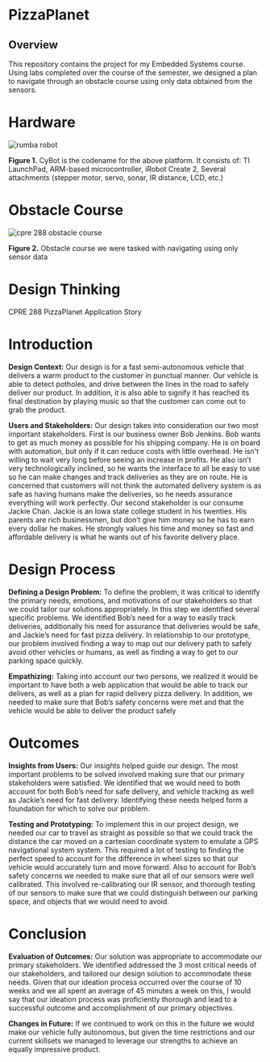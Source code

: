 # PizzaPlanet

## Overview

This repository contains the project for my Embedded Systems course.  Using labs completed over the course of the semester, we designed a plan to navigate through an obstacle course using only data obtained from the sensors.

# Hardware 

![rumba robot](https://user-images.githubusercontent.com/8731829/37073615-9b3a5fe6-218d-11e8-9d3c-9dcbbbbfb134.PNG)

**Figure 1.** CyBot is the codename for the above platform. It consists of: TI LaunchPad, ARM-based microcontroller, iRobot Create 2, Several attachments (stepper motor, servo, sonar, IR distance, LCD, etc.)

# Obstacle Course 

![cpre 288 obstacle course](https://user-images.githubusercontent.com/8731829/37073689-181ebdcc-218e-11e8-8dc1-5d96218bbbcc.jpg)

**Figure 2.**  Obstacle course we were tasked with navigating using only sensor data

# Design Thinking 
CPRE 288 PizzaPlanet Application Story

# Introduction

**Design Context:**  Our design is for a fast semi-autonomous vehicle that delivers a warm product to the customer in punctual manner.  Our vehicle is able to detect potholes, and drive between the lines in the road to safely deliver our product.  In addition, it is also able to signify it has reached its final destination by playing music so that the customer can come out to grab the product.

**Users and Stakeholders:** Our design takes into consideration our two most important stakeholders.  First is our business owner Bob Jenkins. Bob wants to get as much money as possible for his shipping company. He is on board with automation, but only if it can reduce costs with little overhead. He isn't willing to wait very long before seeing an increase in profits. He also isn’t very technologically inclined, so he wants the interface to all be easy to use so he can make changes and track deliveries as they are on route. He is concerned that customers will not think the automated delivery system is as safe as having humans make the deliveries, so he needs assurance everything will work perfectly.  Our second stakeholder is our consume Jackie Chan.  Jackie is an Iowa state college student in his twenties.  His parents are rich businessmen, but don’t give him money so he has to earn every dollar he makes.  He strongly values his time and money so fast and affordable delivery is what he wants out of his favorite delivery place.  

# Design Process

**Defining a Design Problem:**  To define the problem, it was critical to identify the primary needs, emotions, and motivations of our stakeholders so that we could tailor our solutions appropriately.  In this step we identified several specific problems.  We identified Bob’s need for a way to easily track deliveries, additionally his  need for assurance that deliveries would be safe, and Jackie’s  need for fast pizza delivery.  In relationship to our prototype, our problem involved finding a way to map out our delivery path to safely avoid other vehicles or humans, as well as finding a way to get to our parking space quickly.

**Empathizing:**  Taking into account our two persons, we realized it would be important to have both a web application that would be able to track our delivers, as well as a plan for rapid delivery pizza delivery.  In addition, we needed to make sure that Bob’s safety concerns were met and that the vehicle would be able to deliver the product safely

 

# Outcomes

**Insights from Users:** Our insights helped guide our design.  The most important problems to be solved involved making sure that our primary stakeholders were satisfied.   We identified that we would need to both account for both Bob’s need for safe delivery, and vehicle tracking as well as Jackie’s need for fast delivery.  Identifying these needs helped form a foundation for which to solve our problem.  

**Testing and Prototyping:** To implement this in our project design, we needed our car to travel as straight as possible so that we could track the distance the car moved on a cartesian coordinate system to emulate a GPS navigational system system.  This required a lot of testing to finding the perfect speed to account for the difference in wheel sizes so that our vehicle would accurately turn and move forward.  Also to account for Bob’s safety concerns we needed to make sure that all of our sensors were well calibrated.  This involved re-calibrating our IR sensor, and thorough testing of our sensors to make sure that we could distinguish between our parking space, and objects that we would need to avoid. 

# Conclusion

**Evaluation of Outcomes:**  Our solution was appropriate to accommodate our primary stakeholders.  We identified addressed the 3 most critical needs of our stakeholders, and tailored our design solution to accommodate these needs.  Given that our ideation process occurred over the course of 10 weeks and we all spent an average of 45 minutes a week on this, I would say that our ideation process was proficiently thorough and lead to a successful outcome and accomplishment of our primary objectives.

**Changes in Future:**  If we continued to work on this in the future we would make our vehicle fully autonomous, but given the time restrictions and our current skillsets we managed to leverage our strengths to achieve an equally impressive product.  


